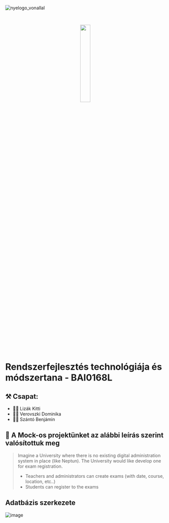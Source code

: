 
![nyelogo_vonallal](https://github.com/vellt/rft/assets/61885011/6785177f-835d-4d23-ad74-198c7a76ac96)

<br>

<p align="center">
  <img align="center" src= 'https://github.com/vellt/rft/assets/61885011/6f3f64c5-d96e-4800-8179-ea5076484cd0' width='25%' >
</p>

<br>
<br>

# Rendszerfejlesztés technológiája és módszertana - BAI0168L



## ⚒️ Csapat:
- 👩‍💻 Lizák Kitti
- 👩‍💻 Verovszki Dominika
- 👨‍💻 Szántó Benjámin

## 📝 A Mock-os projektünket az alábbi leírás szerint valósítottuk meg
> Imagine a University where there is no existing digital administration system in place (like Neptun). 
> The University would like develop one for exam registration. 
> - Teachers and administrators can create exams (with date, course, location, etc..)
> - Students can register to the exams

## Adatbázis szerkezete
![image](https://github.com/vellt/rft/assets/61885011/df6773f4-7716-42e9-b416-96aa5331e029)
